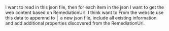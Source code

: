 I want to read in this json file, then for each item in the json I want to get the web content based on RemediationUrl. I think want to From the website use this data to appemnd to │
a new json file, include all existing information and add additional properties discovered from the RemediationUrl.
